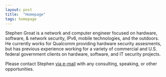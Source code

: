 ```yaml
---
layout: post
title:  "Homepage"
tags: homepage
---
```


Stephen Groat is a network and computer engineer focused on hardware, software, & network security, IPv6, mobile technologies, and the outdoors. He currently works for Qualcomm providing hardware security assesments, but has previous experience working for a variety of commercial and U.S. federal government clients on hardware, software, and IT security projects.

Please contact Stephen [via e-mail](mailto:stephen@egroat.com) with any consulting, speaking, or other opportunities.
